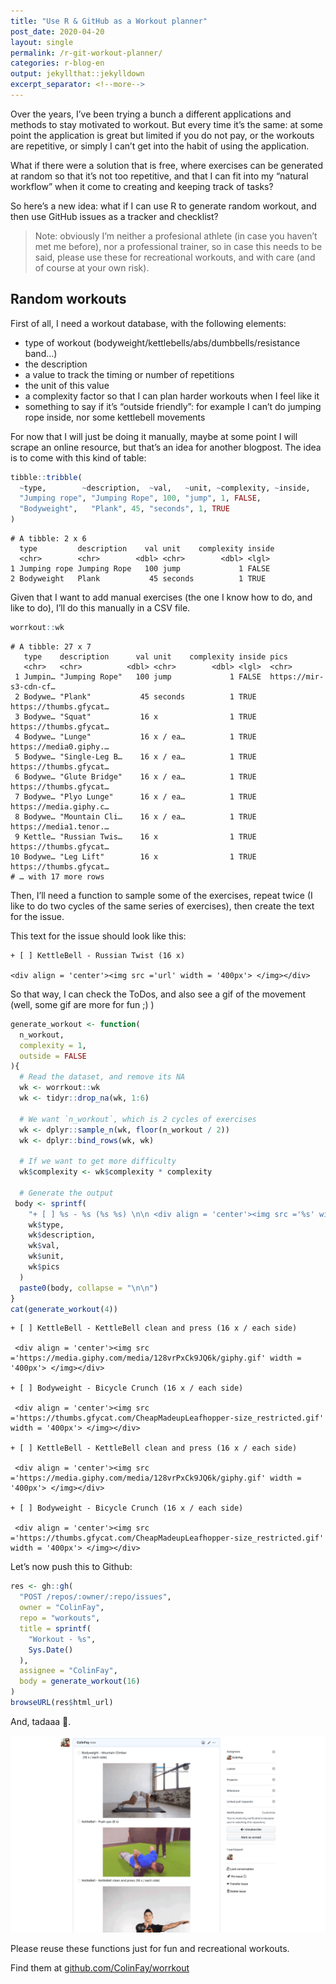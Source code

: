 ```yaml
---
title: "Use R & GitHub as a Workout planner"
post_date: 2020-04-20
layout: single
permalink: /r-git-workout-planner/
categories: r-blog-en
output: jekyllthat::jekylldown
excerpt_separator: <!--more-->
---
```


Over the years, I’ve been trying a bunch a different applications and
methods to stay motivated to workout. But every time it’s the same: at
some point the application is great but limited if you do not pay, or
the workouts are repetitive, or simply I can’t get into the habit of
using the application.

What if there were a solution that is free, where exercises can be
generated at random so that it’s not too repetitive, and that I can fit
into my “natural workflow” when it come to creating and keeping track of
tasks?

So here’s a new idea: what if I can use R to generate random workout,
and then use GitHub issues as a tracker and checklist?

> Note: obviously I’m neither a profesional athlete (in case you haven’t
> met me before), nor a professional trainer, so in case this needs to
> be said, please use these for recreational workouts, and with care
> (and of course at your own risk).

## Random workouts

First of all, I need a workout database, with the following elements:

  - type of workout (bodyweight/kettlebells/abs/dumbbells/resistance
    band…)
  - the description
  - a value to track the timing or number of repetitions
  - the unit of this value
  - a complexity factor so that I can plan harder workouts when I feel
    like it
  - something to say if it’s “outside friendly”: for example I can’t do
    jumping rope inside, nor some kettlebell movements

For now that I will just be doing it manually, maybe at some point I
will scrape an online resource, but that’s an idea for another blogpost.
The idea is to come with this kind of table:

``` r
tibble::tribble(
  ~type,        ~description,  ~val,   ~unit, ~complexity, ~inside,
  "Jumping rope", "Jumping Rope", 100, "jump", 1, FALSE,
  "Bodyweight",   "Plank", 45, "seconds", 1, TRUE 
)
```

``` 
# A tibble: 2 x 6
  type         description    val unit    complexity inside
  <chr>        <chr>        <dbl> <chr>        <dbl> <lgl> 
1 Jumping rope Jumping Rope   100 jump             1 FALSE 
2 Bodyweight   Plank           45 seconds          1 TRUE  
```

Given that I want to add manual exercises (the one I know how to do, and
like to do), I’ll do this manually in a CSV file.

``` r
worrkout::wk
```

    # A tibble: 27 x 7
       type    description      val unit    complexity inside pics                  
       <chr>   <chr>          <dbl> <chr>        <dbl> <lgl>  <chr>                 
     1 Jumpin… "Jumping Rope"   100 jump             1 FALSE  https://mir-s3-cdn-cf…
     2 Bodywe… "Plank"           45 seconds          1 TRUE   https://thumbs.gfycat…
     3 Bodywe… "Squat"           16 x                1 TRUE   https://thumbs.gfycat…
     4 Bodywe… "Lunge"           16 x / ea…          1 TRUE   https://media0.giphy.…
     5 Bodywe… "Single-Leg B…    16 x / ea…          1 TRUE   https://thumbs.gfycat…
     6 Bodywe… "Glute Bridge"    16 x / ea…          1 TRUE   https://thumbs.gfycat…
     7 Bodywe… "Plyo Lunge"      16 x / ea…          1 TRUE   https://media.giphy.c…
     8 Bodywe… "Mountain Cli…    16 x / ea…          1 TRUE   https://media1.tenor.…
     9 Kettle… "Russian Twis…    16 x                1 TRUE   https://thumbs.gfycat…
    10 Bodywe… "Leg Lift"        16 x                1 TRUE   https://thumbs.gfycat…
    # … with 17 more rows

Then, I’ll need a function to sample some of the exercises, repeat twice
(I like to do two cycles of the same series of exercises), then create
the text for the issue.

This text for the issue should look like this:

    + [ ] KettleBell - Russian Twist (16 x)
    
    <div align = 'center'><img src ='url' width = '400px'> </img></div>

So that way, I can check the ToDos, and also see a gif of the movement
(well, some gif are more for fun ;) )

``` r
generate_workout <- function(
  n_workout,
  complexity = 1, 
  outside = FALSE
){
  # Read the dataset, and remove its NA
  wk <- worrkout::wk
  wk <- tidyr::drop_na(wk, 1:6)
  
  # We want `n_workout`, which is 2 cycles of exercises
  wk <- dplyr::sample_n(wk, floor(n_workout / 2)) 
  wk <- dplyr::bind_rows(wk, wk)
  
  # If we want to get more difficulty
  wk$complexity <- wk$complexity * complexity
  
  # Generate the output
 body <- sprintf(
    "+ [ ] %s - %s (%s %s) \n\n <div align = 'center'><img src ='%s' width = '400px'> </img></div>",
    wk$type,
    wk$description,
    wk$val,
    wk$unit,
    wk$pics
  )
  paste0(body, collapse = "\n\n")
}
cat(generate_workout(4))
```

    + [ ] KettleBell - KettleBell clean and press (16 x / each side) 
    
     <div align = 'center'><img src ='https://media.giphy.com/media/128vrPxCk9JQ6k/giphy.gif' width = '400px'> </img></div>
    
    + [ ] Bodyweight - Bicycle Crunch (16 x / each side) 
    
     <div align = 'center'><img src ='https://thumbs.gfycat.com/CheapMadeupLeafhopper-size_restricted.gif' width = '400px'> </img></div>
    
    + [ ] KettleBell - KettleBell clean and press (16 x / each side) 
    
     <div align = 'center'><img src ='https://media.giphy.com/media/128vrPxCk9JQ6k/giphy.gif' width = '400px'> </img></div>
    
    + [ ] Bodyweight - Bicycle Crunch (16 x / each side) 
    
     <div align = 'center'><img src ='https://thumbs.gfycat.com/CheapMadeupLeafhopper-size_restricted.gif' width = '400px'> </img></div>

Let’s now push this to Github:

``` r
res <- gh::gh(
  "POST /repos/:owner/:repo/issues",
  owner = "ColinFay",
  repo = "workouts",
  title = sprintf(
    "Workout - %s", 
    Sys.Date()
  ), 
  assignee = "ColinFay", 
  body = generate_workout(16)
)
browseURL(res$html_url)
```

And, tadaaa 🎉.

![](/assets/img/worrkout.png)

Please reuse these functions just for fun and recreational workouts.

Find them at
[github.com/ColinFay/worrkout](https://github.com/ColinFay/worrkout)
